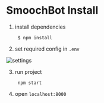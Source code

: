 # SmoochBot Install

1. install dependencies

        $ npm install
2. set required config in `.env`

![settings](/img/settings.png)

3. run project

        npm start


4. open `localhost:8000`